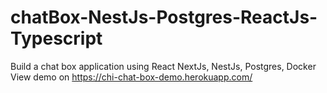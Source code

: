 # chatBox-NestJs-Postgres-ReactJs-Typescript
Build a chat box application using React NextJs, NestJs, Postgres, Docker
View demo on https://chi-chat-box-demo.herokuapp.com/
